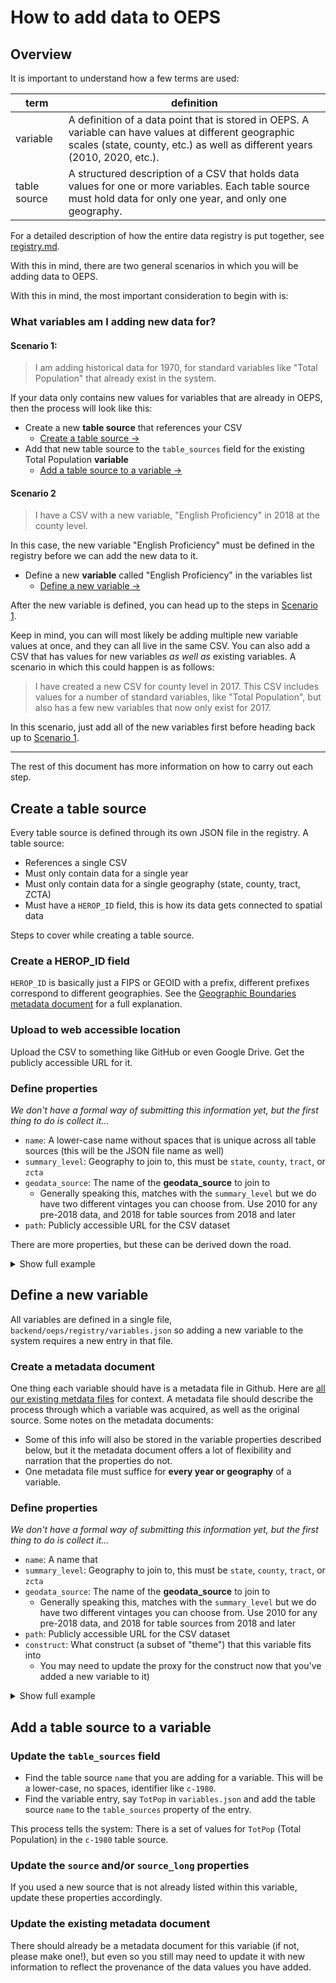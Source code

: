 # How to add data to OEPS

## Overview

It is important to understand how a few terms are used:

term|definition
---|---
variable|A definition of a data point that is stored in OEPS. A variable can have values at different geographic scales (state, county, etc.) as well as different years (2010, 2020, etc.).
table source|A structured description of a CSV that holds data values for one or more variables. Each table source must hold data for only one year, and only one geography.

For a detailed description of how the entire data registry is put together, see [registry.md](./registry.md).

With this in mind, there are two general scenarios in which you will be adding data to OEPS.

With this in mind, the most important consideration to begin with is:

### What variables am I adding new data for?

#### Scenario 1:

> I am adding historical data for 1970, for standard variables like "Total Population" that already exist in the system.

If your data only contains new values for variables that are already in OEPS, then the process will look like this:

- Create a new **table source** that references your CSV
  - [Create a table source &rarr;](#create-a-table-source)
- Add that new table source to the `table_sources` field for the existing Total Population **variable**
  - [Add a table source to a variable &rarr;](#add-a-table-source-to-a-variable)

#### Scenario 2

> I have a CSV with a new variable, "English Proficiency" in 2018 at the county level.

In this case, the new variable "English Proficiency" must be defined in the registry before we can add the new data to it.

- Define a new **variable** called "English Proficiency" in the variables list
  - [Define a new variable &rarr;](#define-a-new-variable)

After the new variable is defined, you can head up to the steps in [Scenario 1](#scenario-1).

Keep in mind, you can will most likely be adding multiple new variable values at once, and they can all live in the same CSV. You can also add a CSV that has values for new variables _as well as_ existing variables. A scenario in which this could happen is as follows:

> I have created a new CSV for county level in 2017. This CSV includes values for a number of standard variables, like "Total Population", but also has a few new variables that now only exist for 2017.

In this scenario, just add all of the new variables first before heading back up to [Scenario 1](#scenario-1).

---

The rest of this document has more information on how to carry out each step.

## Create a table source

Every table source is defined through its own JSON file in the registry. A table source:

- References a single CSV
- Must only contain data for a single year
- Must only contain data for a single geography (state, county, tract, ZCTA)
- Must have a `HEROP_ID` field, this is how its data gets connected to spatial data

Steps to cover while creating a table source.

### Create a HEROP_ID field

`HEROP_ID` is basically just a FIPS or GEOID with a prefix, different prefixes correspond to different geographies. See the [Geographic Boundaries metadata document](https://github.com/GeoDaCenter/opioid-policy-scan/blob/main/data_final/metadata/GeographicBoundaries.md) for a full explanation.

### Upload to web accessible location

Upload the CSV to something like GitHub or even Google Drive. Get the publicly accessible URL for it.

### Define properties

_We don't have a formal way of submitting this information yet, but the first thing to do is collect it..._

- `name`: A lower-case name without spaces that is unique across all table sources (this will be the JSON file name as well)
- `summary_level`: Geography to join to, this must be `state`, `county`, `tract`, or `zcta`
- `geodata_source`: The name of the **geodata_source** to join to
  - Generally speaking this, matches with the `summary_level` but we do have two different vintages you can choose from. Use 2010 for any pre-2018 data, and 2018 for table sources from 2018 and later
- `path`: Publicly accessible URL for the CSV dataset

There are more properties, but these can be derived down the road.

<details>
  <summary>Show full example</summary>
  <pre>
  {
    "bq_dataset_name": "tabular",
    "bq_table_name": "C_1980",
    "name": "c-1980",
    "path": "https://raw.githubusercontent.com/GeoDaCenter/opioid-policy-scan/main/data_final/full_tables/C_1980.csv",
    "format": "csv",
    "mediatype": "text/csv",
    "title": "OEPS Data Aggregated by County (1980)",
    "description": "This CSV aggregates all 1980 data variables from the OEPS v2 release at the Census Tract level.",
    "year": "1980",
    "geodata_source": "counties-2010"
}
</pre>
</details>

## Define a new variable

All variables are defined in a single file, `backend/oeps/registry/variables.json` so adding a new variable to the system requires a new entry in that file.

### Create a metadata document

One thing each variable should have is a metadata file in Github. Here are [all our existing metdata files](https://github.com/GeoDaCenter/opioid-policy-scan/tree/main/data_final/metadata) for context. A metadata file should describe the process through which a variable was acquired, as well as the original source. Some notes on the metadata documents:

- Some of this info will also be stored in the variable properties described below, but it the metadata document offers a lot of flexibility and narration that the properties do not.
- One metadata file must suffice for **every year or geography** of a variable.

### Define properties

_We don't have a formal way of submitting this information yet, but the first thing to do is collect it..._

- `name`: A name that 
- `summary_level`: Geography to join to, this must be `state`, `county`, `tract`, or `zcta`
- `geodata_source`: The name of the **geodata_source** to join to
  - Generally speaking this, matches with the `summary_level` but we do have two different vintages you can choose from. Use 2010 for any pre-2018 data, and 2018 for table sources from 2018 and later
- `path`: Publicly accessible URL for the CSV dataset
- `construct`: What construct (a subset of "theme") that this variable fits into
  - You may need to update the proxy for the construct now that you've added a new variable to it)

<details>
  <summary>Show full example</summary>
  <pre>
  "TotPop": {
    "title": "Total Population",
    "name": "TotPop",
    "type": "integer",
    "example": "1632480",
    "description": "Total population",
    "constraints": "1980-2000 historic data was acquired from NHGIS and then interpolated to modern county boundaries through a population weighted interpolation using the tidycensus `interpolate_pw` function. For 1980, the underlying population weighting was county subdivisions, while for 1990 and 200 the underlying population weighting was tracts.",
    "construct": "Population",
    "source": "ACS 2018, 5-Year; Census 2010; IPUMS NHGIS",
    "source_long": "American Community Survey 2014-2018 5 Year Estimate; 2010 Decennial Census; Integrated Public Use Microdata Series National Historic Geographic Information System",
    "comments": "",
    "metadata_doc_url": "https://github.com/GeoDaCenter/opioid-policy-scan/blob/main/data_final/metadata/Age_2018.md",
    "table_sources": ["c-1980", "s-latest", "t-2010", "t-latest", "s-2000", "t-2000"]
  }
</pre>
</details>

## Add a table source to a variable

### Update the `table_sources` field

- Find the table source `name` that you are adding for a variable. This will be a lower-case, no spaces, identifier like `c-1980`.
- Find the variable entry, say `TotPop` in `variables.json` and add the table source `name` to the `table_sources` property of the entry.

This process tells the system: There is a set of values for `TotPop` (Total Population) in the `c-1980` table source.

### Update the `source` and/or `source_long` properties

If you used a new source that is not already listed within this variable, update these properties accordingly.

### Update the existing metadata document

There should already be a metadata document for this variable (if not, please make one!), but even so you still may need to update it with new information to reflect the provenance of the data values you have added.
